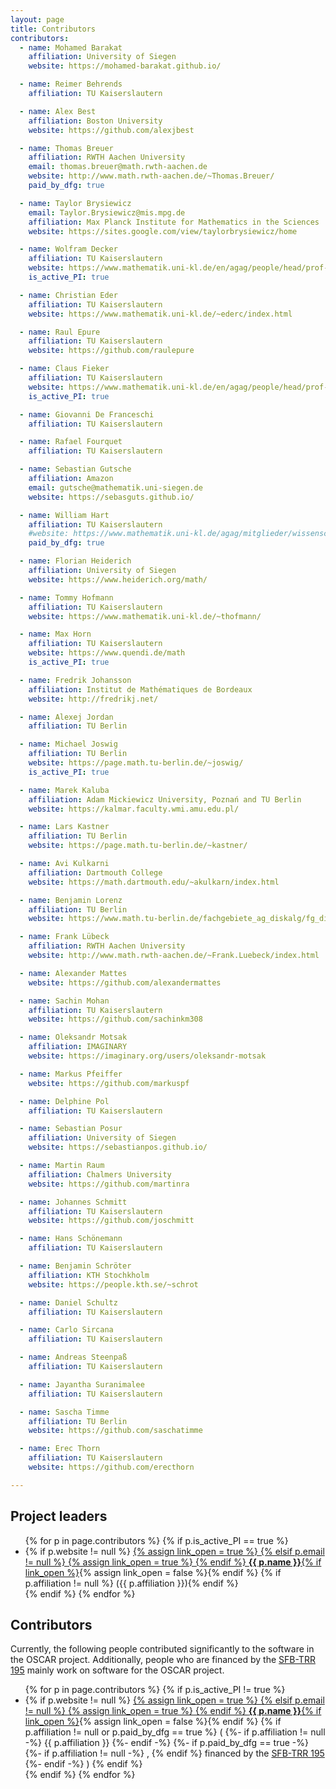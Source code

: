```yaml
---
layout: page
title: Contributors
contributors:
  - name: Mohamed Barakat
    affiliation: University of Siegen
    website: https://mohamed-barakat.github.io/

  - name: Reimer Behrends
    affiliation: TU Kaiserslautern

  - name: Alex Best
    affiliation: Boston University
    website: https://github.com/alexjbest

  - name: Thomas Breuer
    affiliation: RWTH Aachen University
    email: thomas.breuer@math.rwth-aachen.de
    website: http://www.math.rwth-aachen.de/~Thomas.Breuer/
    paid_by_dfg: true

  - name: Taylor Brysiewicz
    email: Taylor.Brysiewicz@mis.mpg.de
    affiliation: Max Planck Institute for Mathematics in the Sciences
    website: https://sites.google.com/view/taylorbrysiewicz/home

  - name: Wolfram Decker
    affiliation: TU Kaiserslautern
    website: https://www.mathematik.uni-kl.de/en/agag/people/head/prof-dr-wolfram-decker/
    is_active_PI: true

  - name: Christian Eder
    affiliation: TU Kaiserslautern
    website: https://www.mathematik.uni-kl.de/~ederc/index.html

  - name: Raul Epure
    affiliation: TU Kaiserslautern
    website: https://github.com/raulepure

  - name: Claus Fieker
    affiliation: TU Kaiserslautern
    website: https://www.mathematik.uni-kl.de/en/agag/people/head/prof-dr-claus-fieker/
    is_active_PI: true

  - name: Giovanni De Franceschi
    affiliation: TU Kaiserslautern

  - name: Rafael Fourquet
    affiliation: TU Kaiserslautern

  - name: Sebastian Gutsche
    affiliation: Amazon
    email: gutsche@mathematik.uni-siegen.de
    website: https://sebasguts.github.io/

  - name: William Hart
    affiliation: TU Kaiserslautern
    #website: https://www.mathematik.uni-kl.de/agag/mitglieder/wissenschaftliche-mitarbeiter/dr-william-hart/
    paid_by_dfg: true

  - name: Florian Heiderich
    affiliation: University of Siegen
    website: https://www.heiderich.org/math/

  - name: Tommy Hofmann
    affiliation: TU Kaiserslautern
    website: https://www.mathematik.uni-kl.de/~thofmann/

  - name: Max Horn
    affiliation: TU Kaiserslautern
    website: https://www.quendi.de/math
    is_active_PI: true

  - name: Fredrik Johansson
    affiliation: Institut de Mathématiques de Bordeaux
    website: http://fredrikj.net/

  - name: Alexej Jordan
    affiliation: TU Berlin

  - name: Michael Joswig
    affiliation: TU Berlin
    website: https://page.math.tu-berlin.de/~joswig/
    is_active_PI: true

  - name: Marek Kaluba
    affiliation: Adam Mickiewicz University, Poznań and TU Berlin
    website: https://kalmar.faculty.wmi.amu.edu.pl/

  - name: Lars Kastner
    affiliation: TU Berlin
    website: https://page.math.tu-berlin.de/~kastner/

  - name: Avi Kulkarni
    affiliation: Dartmouth College
    website: https://math.dartmouth.edu/~akulkarn/index.html

  - name: Benjamin Lorenz
    affiliation: TU Berlin
    website: https://www.math.tu-berlin.de/fachgebiete_ag_diskalg/fg_diskrete_mathematik_geometrie/v_menue/mitarbeiter/benjamin_lorenz/v_menue/home/

  - name: Frank Lübeck
    affiliation: RWTH Aachen University
    website: http://www.math.rwth-aachen.de/~Frank.Luebeck/index.html

  - name: Alexander Mattes
    website: https://github.com/alexandermattes

  - name: Sachin Mohan
    affiliation: TU Kaiserslautern
    website: https://github.com/sachinkm308

  - name: Oleksandr Motsak
    affiliation: IMAGINARY
    website: https://imaginary.org/users/oleksandr-motsak

  - name: Markus Pfeiffer
    website: https://github.com/markuspf

  - name: Delphine Pol
    affiliation: TU Kaiserslautern

  - name: Sebastian Posur
    affiliation: University of Siegen
    website: https://sebastianpos.github.io/

  - name: Martin Raum
    affiliation: Chalmers University
    website: https://github.com/martinra

  - name: Johannes Schmitt
    affiliation: TU Kaiserslautern
    website: https://github.com/joschmitt

  - name: Hans Schönemann
    affiliation: TU Kaiserslautern

  - name: Benjamin Schröter
    affiliation: KTH Stochkholm
    website: https://people.kth.se/~schrot

  - name: Daniel Schultz
    affiliation: TU Kaiserslautern

  - name: Carlo Sircana
    affiliation: TU Kaiserslautern

  - name: Andreas Steenpaß
    affiliation: TU Kaiserslautern

  - name: Jayantha Suranimalee
    affiliation: TU Kaiserslautern

  - name: Sascha Timme
    affiliation: TU Berlin
    website: https://github.com/saschatimme

  - name: Erec Thorn
    affiliation: TU Kaiserslautern
    website: https://github.com/erecthorn

---
```


## Project leaders

<ul>
{% for p in page.contributors %}
{% if p.is_active_PI == true %}
  <li>
    {% if p.website != null %}
        <a href="{{ p.website }}">
        {% assign link_open = true %}
    {% elsif p.email != null %}
        <a href="mailto:{{ p.email }}">
        {% assign link_open = true %}
    {% endif %}
    <strong>{{ p.name }}</strong>{% if link_open %}</a>{% assign link_open = false %}{% endif %}
    {% if p.affiliation != null %} ({{ p.affiliation }}){% endif %}
  </li>
{% endif %}
{% endfor %}
</ul>

## Contributors

Currently, the following people contributed significantly to the software in the
OSCAR project.
Additionally, people who are financed by the [SFB-TRR 195](https://www.computeralgebra.de/sfb/) mainly work on software
for the OSCAR project.

<ul>
{% for p in page.contributors %}
{% if p.is_active_PI != true %}
  <li>
    {% if p.website != null %}
        <a href="{{ p.website }}">
        {% assign link_open = true %}
    {% elsif p.email != null %}
        <a href="mailto:{{ p.email }}">
        {% assign link_open = true %}
    {% endif %}
    <strong>{{ p.name }}</strong>{% if link_open %}</a>{% assign link_open = false %}{% endif %}
    {% if p.affiliation != null or p.paid_by_dfg == true %}
        (
        {%- if p.affiliation != null -%}
            {{ p.affiliation }}
        {%- endif -%}
        {%- if p.paid_by_dfg == true -%}
            {%- if p.affiliation != null -%}
            ,
            {% endif %}
            financed by the <a href="https://www.computeralgebra.de/sfb/">SFB-TRR 195</a>
        {%- endif -%}
        )
    {% endif %}
 </li>
{% endif %}
    {% endfor %}
</ul>

